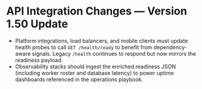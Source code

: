 # API Integration Changes — Version 1.50 Update

- Platform integrations, load balancers, and mobile clients must update health probes to call `GET /health/ready` to benefit from dependency-aware signals. Legacy `/health` continues to respond but now mirrors the readiness payload.
- Observability stacks should ingest the enriched readiness JSON (including worker roster and database latency) to power uptime dashboards referenced in the operations playbook.
